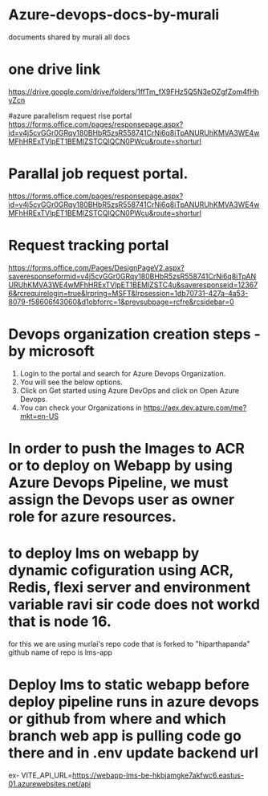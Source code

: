 # Azure-devops-docs-by-murali
documents shared by murali all docs
# one drive link
https://drive.google.com/drive/folders/1ffTm_fX9FHz5Q5N3eOZgfZom4fHhyZcn

#azure parallelism request rise portal
https://forms.office.com/pages/responsepage.aspx?id=v4j5cvGGr0GRqy180BHbR5zsR558741CrNi6q8iTpANURUhKMVA3WE4wMFhHRExTVlpET1BEMlZSTCQlQCN0PWcu&route=shorturl

# Parallal job request portal.
https://forms.office.com/pages/responsepage.aspx?id=v4j5cvGGr0GRqy180BHbR5zsR558741CrNi6q8iTpANURUhKMVA3WE4wMFhHRExTVlpET1BEMlZSTCQlQCN0PWcu&route=shorturl

# Request tracking portal
https://forms.office.com/Pages/DesignPageV2.aspx?saveresponseformid=v4j5cvGGr0GRqy180BHbR5zsR558741CrNi6q8iTpANURUhKMVA3WE4wMFhHRExTVlpET1BEMlZSTC4u&saveresponseid=123676&rcrequirelogin=true&lrpring=MSFT&lrpsession=1db70731-427a-4a53-8079-f58606f43060&d1obforrc=1&prevsubpage=rcfre&rcsidebar=0

# Devops organization creation steps - by microsoft
1. Login to the portal and search for Azure Devops Organization.
2. You will see the below options.
3. Click on Get started using Azure DevOps and click on Open Azure Devops.
4. You can check your Organizations in https://aex.dev.azure.com/me?mkt=en-US

# In order to push the Images to ACR or to deploy on Webapp by using Azure Devops Pipeline, we must assign the Devops user as owner role for azure resources.

# to deploy lms on webapp by dynamic cofiguration using ACR, Redis, flexi server and environment variable ravi sir code does not workd that is node 16.
for this we are using murlai's repo code that is forked to "hiparthapanda" github name of repo is lms-app

# Deploy lms to static webapp before deploy pipeline runs in azure devops or github from where and which branch web app is pulling code go there and in .env update backend url 
ex- VITE_API_URL=https://webapp-lms-be-hkbjamgke7akfwc6.eastus-01.azurewebsites.net/api

